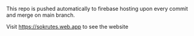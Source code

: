 This repo is pushed automatically to firebase hosting upon every commit and merge on main branch.

Visit https://sokrutes.web.app to see the website
